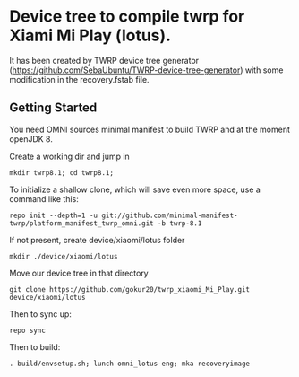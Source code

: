 # Device tree to compile twrp for Xiami Mi Play (lotus). 
It has been created by TWRP device tree generator (https://github.com/SebaUbuntu/TWRP-device-tree-generator) with some modification in the recovery.fstab file.

##  Getting Started

You need OMNI sources minimal manifest to build TWRP and at the moment openJDK 8.

Create a working dir and jump in

`mkdir twrp8.1; cd twrp8.1;`

To initialize a shallow clone, which will save even more space, use a command like this:

`repo init --depth=1 -u git://github.com/minimal-manifest-twrp/platform_manifest_twrp_omni.git -b twrp-8.1`

If not present, create device/xiaomi/lotus folder

`mkdir ./device/xiaomi/lotus`

Move our device tree in that directory

`git clone https://github.com/gokur20/twrp_xiaomi_Mi_Play.git device/xiaomi/lotus`

Then to sync up:

`repo sync`

Then to build:

`. build/envsetup.sh; lunch omni_lotus-eng; mka recoveryimage`
